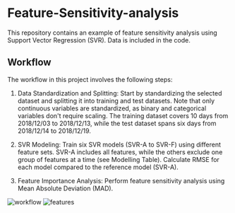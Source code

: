 # Feature-Sensitivity-analysis

This repository contains an example of feature sensitivity analysis using Support Vector Regression (SVR). Data is included in the code.

## Workflow

The workflow in this project involves the following steps:

1. Data Standardization and Splitting: Start by standardizing the selected dataset and splitting it into training and test datasets. Note that only continuous variables are standardized, as binary and categorical variables don't require scaling. The training dataset covers 10 days from 2018/12/03 to 2018/12/13, while the test dataset spans six days from 2018/12/14 to 2018/12/19.

2. SVR Modeling: Train six SVR models (SVR-A to SVR-F) using different feature sets. SVR-A includes all features, while the others exclude one group of features at a time (see Modelling Table). Calculate RMSE for each model compared to the reference model (SVR-A).

3. Feature Importance Analysis: Perform feature sensitivity analysis using Mean Absolute Deviation (MAD).

![workflow](https://github.com/IvaMate/Feature-Sensitivity-analysis/assets/55032190/42ec277d-8795-41e5-8ce4-1037824c9c32)
![features](https://github.com/IvaMate/Feature-Sensitivity-analysis/assets/55032190/ef8cc659-8db8-4d96-87d3-efa250690b12)

